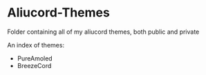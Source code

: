 # Aliucord-Themes
Folder containing all of my aliucord themes, both public and private

An index of themes:
+ PureAmoled
+ BreezeCord
